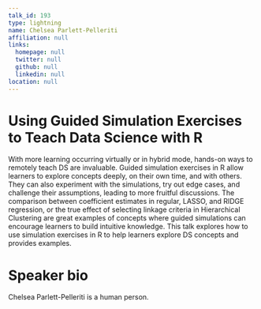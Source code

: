 ```yaml
---
talk_id: 193
type: lightning
name: Chelsea Parlett-Pelleriti
affiliation: null
links:
  homepage: null
  twitter: null
  github: null
  linkedin: null
location: null
---
```


# Using Guided Simulation Exercises to Teach Data Science with R

With more learning occurring virtually or in hybrid mode, hands-on ways to remotely teach DS are invaluable. Guided simulation exercises in R allow learners to explore concepts deeply, on their own time, and with others. They can also experiment with the simulations, try out edge cases, and challenge their assumptions, leading to more fruitful discussions. The comparison between coefficient estimates in regular, LASSO, and RIDGE regression, or the true effect of selecting linkage criteria in Hierarchical Clustering are great examples of concepts where guided simulations can encourage learners to build intuitive knowledge. This talk explores how to use simulation exercises in R to help learners explore DS concepts and provides examples.

# Speaker bio

Chelsea Parlett-Pelleriti is a human person.
